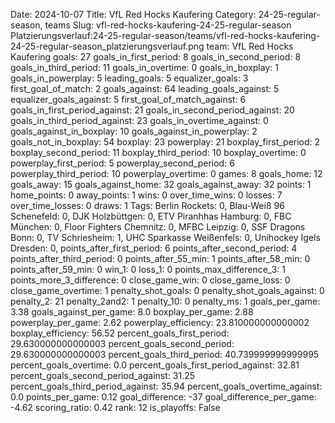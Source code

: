 Date: 2024-10-07
Title: VfL Red Hocks Kaufering
Category: 24-25-regular-season, teams
Slug: vfl-red-hocks-kaufering-24-25-regular-season
Platzierungsverlauf:24-25-regular-season/teams/vfl-red-hocks-kaufering-24-25-regular-season_platzierungsverlauf.png
team: VfL Red Hocks Kaufering
goals: 27
goals_in_first_period: 8
goals_in_second_period: 8
goals_in_third_period: 11
goals_in_overtime: 0
goals_in_boxplay: 1
goals_in_powerplay: 5
leading_goals: 5
equalizer_goals: 3
first_goal_of_match: 2
goals_against: 64
leading_goals_against: 5
equalizer_goals_against: 5
first_goal_of_match_against: 6
goals_in_first_period_against: 21
goals_in_second_period_against: 20
goals_in_third_period_against: 23
goals_in_overtime_against: 0
goals_against_in_boxplay: 10
goals_against_in_powerplay: 2
goals_not_in_boxplay: 54
boxplay: 23
powerplay: 21
boxplay_first_period: 2
boxplay_second_period: 11
boxplay_third_period: 10
boxplay_overtime: 0
powerplay_first_period: 5
powerplay_second_period: 6
powerplay_third_period: 10
powerplay_overtime: 0
games: 8
goals_home: 12
goals_away: 15
goals_against_home: 32
goals_against_away: 32
points: 1
home_points: 0
away_points: 1
wins: 0
over_time_wins: 0
losses: 7
over_time_losses: 0
draws: 1
Tags:  Berlin Rockets: 0,  Blau-Weiß 96 Schenefeld: 0,  DJK Holzbüttgen: 0,  ETV Piranhhas Hamburg: 0,  FBC München: 0,  Floor Fighters Chemnitz: 0,  MFBC Leipzig: 0,  SSF Dragons Bonn: 0,  TV Schriesheim: 1,  UHC Sparkasse Weißenfels: 0,  Unihockey Igels Dresden: 0,
points_after_first_period: 6
points_after_second_period: 4
points_after_third_period: 0
points_after_55_min: 1
points_after_58_min: 0
points_after_59_min: 0
win_1: 0
loss_1: 0
points_max_difference_3: 1
points_more_3_difference: 0
close_game_win: 0
close_game_loss: 0
close_game_overtime: 1
penalty_shot_goals: 0
penalty_shot_goals_against: 0
penalty_2: 21
penalty_2and2: 1
penalty_10: 0
penalty_ms: 1
goals_per_game: 3.38
goals_against_per_game: 8.0
boxplay_per_game: 2.88
powerplay_per_game: 2.62
powerplay_efficiency: 23.810000000000002
boxplay_efficiency: 56.52
percent_goals_first_period: 29.630000000000003
percent_goals_second_period: 29.630000000000003
percent_goals_third_period: 40.739999999999995
percent_goals_overtime: 0.0
percent_goals_first_period_against: 32.81
percent_goals_second_period_against: 31.25
percent_goals_third_period_against: 35.94
percent_goals_overtime_against: 0.0
points_per_game: 0.12
goal_difference: -37
goal_difference_per_game: -4.62
scoring_ratio: 0.42
rank: 12
is_playoffs: False

